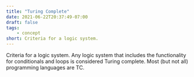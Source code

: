 ```yaml
---
title: "Turing Complete"
date: 2021-06-22T20:37:49-07:00
draft: false
tags:
    - concept
short: Criteria for a logic system.
---
```


Criteria for a logic system. Any logic system that includes the functionality for conditionals and loops is considered Turing complete. Most (but not all) programming languages are TC.

